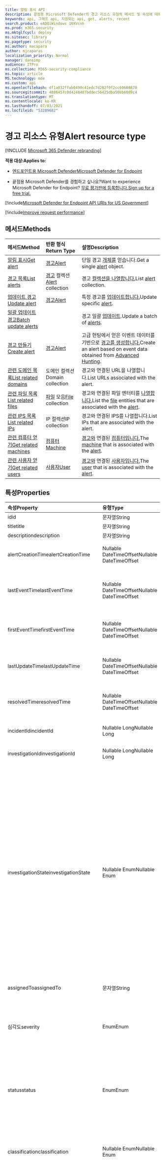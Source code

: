 ```yaml
---
title: 알림 표시 API
description: 끝점용 Microsoft Defender의 경고 리소스 유형의 메서드 및 속성에 대해 자세히 알아보습니다.
keywords: api, 그래프 api, 지원되는 api, get, alerts, recent
search.product: eADQiWindows 10XVcnh
ms.prod: m365-security
ms.mktglfcycl: deploy
ms.sitesec: library
ms.pagetype: security
ms.author: macapara
author: mjcaparas
localization_priority: Normal
manager: dansimp
audience: ITPro
ms.collection: M365-security-compliance
ms.topic: article
MS.technology: mde
ms.custom: api
ms.openlocfilehash: df1a032ffab0490c41edc7d282f0f2cc60608870
ms.sourcegitcommit: 4886457c0d4248407bddec56425dba50bb60d9c4
ms.translationtype: MT
ms.contentlocale: ko-KR
ms.lasthandoff: 07/03/2021
ms.locfileid: "53289682"
---
```

# <a name="alert-resource-type"></a><span data-ttu-id="5608f-104">경고 리소스 유형</span><span class="sxs-lookup"><span data-stu-id="5608f-104">Alert resource type</span></span>

[!INCLUDE [Microsoft 365 Defender rebranding](../../includes/microsoft-defender.md)]

<span data-ttu-id="5608f-105">**적용 대상:**</span><span class="sxs-lookup"><span data-stu-id="5608f-105">**Applies to:**</span></span>
- [<span data-ttu-id="5608f-106">엔드포인트용 Microsoft Defender</span><span class="sxs-lookup"><span data-stu-id="5608f-106">Microsoft Defender for Endpoint</span></span>](https://go.microsoft.com/fwlink/?linkid=2154037)

- <span data-ttu-id="5608f-107">끝점용 Microsoft Defender를 경험하고 싶나요?</span><span class="sxs-lookup"><span data-stu-id="5608f-107">Want to experience Microsoft Defender for Endpoint?</span></span> [<span data-ttu-id="5608f-108">무료 평가판에 등록합니다.</span><span class="sxs-lookup"><span data-stu-id="5608f-108">Sign up for a free trial.</span></span>](https://www.microsoft.com/microsoft-365/windows/microsoft-defender-atp?ocid=docs-wdatp-exposedapis-abovefoldlink) 

[!include[Microsoft Defender for Endpoint API URIs for US Government](../../includes/microsoft-defender-api-usgov.md)]

[!include[Improve request performance](../../includes/improve-request-performance.md)]


## <a name="methods"></a><span data-ttu-id="5608f-109">메서드</span><span class="sxs-lookup"><span data-stu-id="5608f-109">Methods</span></span>

<span data-ttu-id="5608f-110">메서드</span><span class="sxs-lookup"><span data-stu-id="5608f-110">Method</span></span> |<span data-ttu-id="5608f-111">반환 형식</span><span class="sxs-lookup"><span data-stu-id="5608f-111">Return Type</span></span> |<span data-ttu-id="5608f-112">설명</span><span class="sxs-lookup"><span data-stu-id="5608f-112">Description</span></span>
:---|:---|:---
[<span data-ttu-id="5608f-113">알림 표시</span><span class="sxs-lookup"><span data-stu-id="5608f-113">Get alert</span></span>](get-alert-info-by-id.md) | [<span data-ttu-id="5608f-114">경고</span><span class="sxs-lookup"><span data-stu-id="5608f-114">Alert</span></span>](alerts.md) | <span data-ttu-id="5608f-115">단일 경고 [개체를](alerts.md) 얻습니다.</span><span class="sxs-lookup"><span data-stu-id="5608f-115">Get a single [alert](alerts.md) object.</span></span>
[<span data-ttu-id="5608f-116">경고 목록</span><span class="sxs-lookup"><span data-stu-id="5608f-116">List alerts</span></span>](get-alerts.md) | <span data-ttu-id="5608f-117">[경고](alerts.md) 컬렉션</span><span class="sxs-lookup"><span data-stu-id="5608f-117">[Alert](alerts.md) collection</span></span> | <span data-ttu-id="5608f-118">경고 [컬렉션을 나열합니다.](alerts.md)</span><span class="sxs-lookup"><span data-stu-id="5608f-118">List [alert](alerts.md) collection.</span></span>
[<span data-ttu-id="5608f-119">업데이트 경고</span><span class="sxs-lookup"><span data-stu-id="5608f-119">Update alert</span></span>](update-alert.md) | [<span data-ttu-id="5608f-120">경고</span><span class="sxs-lookup"><span data-stu-id="5608f-120">Alert</span></span>](alerts.md) | <span data-ttu-id="5608f-121">특정 경고를 [업데이트합니다.](alerts.md)</span><span class="sxs-lookup"><span data-stu-id="5608f-121">Update specific [alert](alerts.md).</span></span>
[<span data-ttu-id="5608f-122">일괄 업데이트 경고</span><span class="sxs-lookup"><span data-stu-id="5608f-122">Batch update alerts</span></span>](batch-update-alerts.md) | | <span data-ttu-id="5608f-123">경고 일괄 [업데이트](alerts.md).</span><span class="sxs-lookup"><span data-stu-id="5608f-123">Update a batch of [alerts](alerts.md).</span></span>
[<span data-ttu-id="5608f-124">경고 만들기</span><span class="sxs-lookup"><span data-stu-id="5608f-124">Create alert</span></span>](create-alert-by-reference.md)|[<span data-ttu-id="5608f-125">경고</span><span class="sxs-lookup"><span data-stu-id="5608f-125">Alert</span></span>](alerts.md)|<span data-ttu-id="5608f-126">고급 헌팅에서 얻은 이벤트 데이터를 기반으로 [경고를 생성합니다.](run-advanced-query-api.md)</span><span class="sxs-lookup"><span data-stu-id="5608f-126">Create an alert based on event data obtained from [Advanced Hunting](run-advanced-query-api.md).</span></span>
[<span data-ttu-id="5608f-127">관련 도메인 목록</span><span class="sxs-lookup"><span data-stu-id="5608f-127">List related domains</span></span>](get-alert-related-domain-info.md)|<span data-ttu-id="5608f-128">도메인 컬렉션</span><span class="sxs-lookup"><span data-stu-id="5608f-128">Domain collection</span></span>| <span data-ttu-id="5608f-129">경고와 연결된 URL을 나열합니다.</span><span class="sxs-lookup"><span data-stu-id="5608f-129">List URLs associated with the alert.</span></span>
[<span data-ttu-id="5608f-130">관련 파일 목록</span><span class="sxs-lookup"><span data-stu-id="5608f-130">List related files</span></span>](get-alert-related-files-info.md) | <span data-ttu-id="5608f-131">[파일](files.md) 모음</span><span class="sxs-lookup"><span data-stu-id="5608f-131">[File](files.md) collection</span></span> |  <span data-ttu-id="5608f-132">경고와 [](files.md) 연결된 파일 엔터티를 [나열합니다.](alerts.md)</span><span class="sxs-lookup"><span data-stu-id="5608f-132">List the [file](files.md) entities that are associated with the [alert](alerts.md).</span></span>
[<span data-ttu-id="5608f-133">관련 IPS 목록</span><span class="sxs-lookup"><span data-stu-id="5608f-133">List related IPs</span></span>](get-alert-related-ip-info.md) | <span data-ttu-id="5608f-134">IP 컬렉션</span><span class="sxs-lookup"><span data-stu-id="5608f-134">IP collection</span></span> | <span data-ttu-id="5608f-135">경고와 연결된 IPS를 나열합니다.</span><span class="sxs-lookup"><span data-stu-id="5608f-135">List IPs that are associated with the alert.</span></span>
[<span data-ttu-id="5608f-136">관련 컴퓨터 얻기</span><span class="sxs-lookup"><span data-stu-id="5608f-136">Get related machines</span></span>](get-alert-related-machine-info.md) | [<span data-ttu-id="5608f-137">컴퓨터</span><span class="sxs-lookup"><span data-stu-id="5608f-137">Machine</span></span>](machine.md) | <span data-ttu-id="5608f-138">[경고와](machine.md) 연결된 [컴퓨터입니다.](alerts.md)</span><span class="sxs-lookup"><span data-stu-id="5608f-138">The [machine](machine.md) that is associated with the [alert](alerts.md).</span></span>
[<span data-ttu-id="5608f-139">관련 사용자 얻기</span><span class="sxs-lookup"><span data-stu-id="5608f-139">Get related users</span></span>](get-alert-related-user-info.md) | [<span data-ttu-id="5608f-140">사용자</span><span class="sxs-lookup"><span data-stu-id="5608f-140">User</span></span>](user.md) | <span data-ttu-id="5608f-141">[경고와](user.md) 연결된 [사용자입니다.](alerts.md)</span><span class="sxs-lookup"><span data-stu-id="5608f-141">The [user](user.md) that is associated with the [alert](alerts.md).</span></span>

## <a name="properties"></a><span data-ttu-id="5608f-142">특성</span><span class="sxs-lookup"><span data-stu-id="5608f-142">Properties</span></span>

<span data-ttu-id="5608f-143">속성</span><span class="sxs-lookup"><span data-stu-id="5608f-143">Property</span></span> |    <span data-ttu-id="5608f-144">유형</span><span class="sxs-lookup"><span data-stu-id="5608f-144">Type</span></span>    |    <span data-ttu-id="5608f-145">설명</span><span class="sxs-lookup"><span data-stu-id="5608f-145">Description</span></span>
:---|:---|:---
<span data-ttu-id="5608f-146">id</span><span class="sxs-lookup"><span data-stu-id="5608f-146">id</span></span> | <span data-ttu-id="5608f-147">문자열</span><span class="sxs-lookup"><span data-stu-id="5608f-147">String</span></span> | <span data-ttu-id="5608f-148">경고 ID입니다.</span><span class="sxs-lookup"><span data-stu-id="5608f-148">Alert ID.</span></span>
<span data-ttu-id="5608f-149">title</span><span class="sxs-lookup"><span data-stu-id="5608f-149">title</span></span> | <span data-ttu-id="5608f-150">문자열</span><span class="sxs-lookup"><span data-stu-id="5608f-150">String</span></span> | <span data-ttu-id="5608f-151">경고 제목.</span><span class="sxs-lookup"><span data-stu-id="5608f-151">Alert title.</span></span>
<span data-ttu-id="5608f-152">description</span><span class="sxs-lookup"><span data-stu-id="5608f-152">description</span></span> | <span data-ttu-id="5608f-153">문자열</span><span class="sxs-lookup"><span data-stu-id="5608f-153">String</span></span> | <span data-ttu-id="5608f-154">경고 설명.</span><span class="sxs-lookup"><span data-stu-id="5608f-154">Alert description.</span></span>
<span data-ttu-id="5608f-155">alertCreationTime</span><span class="sxs-lookup"><span data-stu-id="5608f-155">alertCreationTime</span></span> | <span data-ttu-id="5608f-156">Nullable DateTimeOffset</span><span class="sxs-lookup"><span data-stu-id="5608f-156">Nullable DateTimeOffset</span></span> | <span data-ttu-id="5608f-157">경고가 만들어진 날짜 및 시간(UTC)입니다.</span><span class="sxs-lookup"><span data-stu-id="5608f-157">The date and time (in UTC) the alert was created.</span></span>
<span data-ttu-id="5608f-158">lastEventTime</span><span class="sxs-lookup"><span data-stu-id="5608f-158">lastEventTime</span></span> | <span data-ttu-id="5608f-159">Nullable DateTimeOffset</span><span class="sxs-lookup"><span data-stu-id="5608f-159">Nullable DateTimeOffset</span></span> | <span data-ttu-id="5608f-160">동일한 장치에서 경고를 트리거한 이벤트의 마지막 발생입니다.</span><span class="sxs-lookup"><span data-stu-id="5608f-160">The last occurrence of the event that triggered the alert on the same device.</span></span>
<span data-ttu-id="5608f-161">firstEventTime</span><span class="sxs-lookup"><span data-stu-id="5608f-161">firstEventTime</span></span> | <span data-ttu-id="5608f-162">Nullable DateTimeOffset</span><span class="sxs-lookup"><span data-stu-id="5608f-162">Nullable DateTimeOffset</span></span> | <span data-ttu-id="5608f-163">해당 디바이스에서 경고를 트리거한 이벤트의 첫 번째 발생입니다.</span><span class="sxs-lookup"><span data-stu-id="5608f-163">The first occurrence of the event that triggered the alert on that device.</span></span>
<span data-ttu-id="5608f-164">lastUpdateTime</span><span class="sxs-lookup"><span data-stu-id="5608f-164">lastUpdateTime</span></span> | <span data-ttu-id="5608f-165">Nullable DateTimeOffset</span><span class="sxs-lookup"><span data-stu-id="5608f-165">Nullable DateTimeOffset</span></span> | <span data-ttu-id="5608f-166">경고가 마지막으로 업데이트된 날짜 및 시간(UTC)입니다.</span><span class="sxs-lookup"><span data-stu-id="5608f-166">The date and time (in UTC) the alert was last updated.</span></span>
<span data-ttu-id="5608f-167">resolvedTime</span><span class="sxs-lookup"><span data-stu-id="5608f-167">resolvedTime</span></span> | <span data-ttu-id="5608f-168">Nullable DateTimeOffset</span><span class="sxs-lookup"><span data-stu-id="5608f-168">Nullable DateTimeOffset</span></span> | <span data-ttu-id="5608f-169">경고 상태가 '해결'으로 변경된 날짜 및 시간입니다.</span><span class="sxs-lookup"><span data-stu-id="5608f-169">The date and time in which the status of the alert was changed to 'Resolved'.</span></span>
<span data-ttu-id="5608f-170">incidentId</span><span class="sxs-lookup"><span data-stu-id="5608f-170">incidentId</span></span> | <span data-ttu-id="5608f-171">Nullable Long</span><span class="sxs-lookup"><span data-stu-id="5608f-171">Nullable Long</span></span> | <span data-ttu-id="5608f-172">경고의 [인시던트](view-incidents-queue.md) ID입니다.</span><span class="sxs-lookup"><span data-stu-id="5608f-172">The [Incident](view-incidents-queue.md) ID of the Alert.</span></span>
<span data-ttu-id="5608f-173">investigationId</span><span class="sxs-lookup"><span data-stu-id="5608f-173">investigationId</span></span> | <span data-ttu-id="5608f-174">Nullable Long</span><span class="sxs-lookup"><span data-stu-id="5608f-174">Nullable Long</span></span> | <span data-ttu-id="5608f-175">[경고와](automated-investigations.md) 관련된 조사 ID입니다.</span><span class="sxs-lookup"><span data-stu-id="5608f-175">The [Investigation](automated-investigations.md) ID related to the Alert.</span></span>
<span data-ttu-id="5608f-176">investigationState</span><span class="sxs-lookup"><span data-stu-id="5608f-176">investigationState</span></span> | <span data-ttu-id="5608f-177">Nullable Enum</span><span class="sxs-lookup"><span data-stu-id="5608f-177">Nullable Enum</span></span> | <span data-ttu-id="5608f-178">조사의 현재 [상태입니다.](automated-investigations.md)</span><span class="sxs-lookup"><span data-stu-id="5608f-178">The current state of the [Investigation](automated-investigations.md).</span></span> <span data-ttu-id="5608f-179">가능한 값은 '알 수 없음', 'Terminated', 'SuccessfullyRemediated', 'Benign', 'Failed', 'PartiallyRemediated', 'Running', 'PendingApproval', 'PendingResource', 'PartiallyInvestigated', 'TerminatedByUser', 'TerminatedBySystem', 'Queued', 'InnerFailure', 'PreexistingAlert', 'UnsupportedOs', 'UnsupportedAlertType', 'SuppressedAlert'.</span><span class="sxs-lookup"><span data-stu-id="5608f-179">Possible values are: 'Unknown', 'Terminated', 'SuccessfullyRemediated', 'Benign', 'Failed', 'PartiallyRemediated', 'Running', 'PendingApproval', 'PendingResource', 'PartiallyInvestigated', 'TerminatedByUser', 'TerminatedBySystem', 'Queued', 'InnerFailure', 'PreexistingAlert', 'UnsupportedOs', 'UnsupportedAlertType', 'SuppressedAlert'.</span></span>
<span data-ttu-id="5608f-180">assignedTo</span><span class="sxs-lookup"><span data-stu-id="5608f-180">assignedTo</span></span> | <span data-ttu-id="5608f-181">문자열</span><span class="sxs-lookup"><span data-stu-id="5608f-181">String</span></span> | <span data-ttu-id="5608f-182">경고의 소유자입니다.</span><span class="sxs-lookup"><span data-stu-id="5608f-182">Owner of the alert.</span></span>
<span data-ttu-id="5608f-183">심각도</span><span class="sxs-lookup"><span data-stu-id="5608f-183">severity</span></span> | <span data-ttu-id="5608f-184">Enum</span><span class="sxs-lookup"><span data-stu-id="5608f-184">Enum</span></span> | <span data-ttu-id="5608f-185">경고의 심각도입니다.</span><span class="sxs-lookup"><span data-stu-id="5608f-185">Severity of the alert.</span></span> <span data-ttu-id="5608f-186">가능한 값은 'UnSpecified', 'Informational', 'Low', 'Medium' 및 'High'입니다.</span><span class="sxs-lookup"><span data-stu-id="5608f-186">Possible values are: 'UnSpecified', 'Informational', 'Low', 'Medium' and 'High'.</span></span>
<span data-ttu-id="5608f-187">status</span><span class="sxs-lookup"><span data-stu-id="5608f-187">status</span></span> | <span data-ttu-id="5608f-188">Enum</span><span class="sxs-lookup"><span data-stu-id="5608f-188">Enum</span></span> | <span data-ttu-id="5608f-189">경고의 현재 상태를 지정합니다.</span><span class="sxs-lookup"><span data-stu-id="5608f-189">Specifies the current status of the alert.</span></span> <span data-ttu-id="5608f-190">가능한 값은 '알 수 없음', '신규', 'InProgress' 및 'Resolved'입니다.</span><span class="sxs-lookup"><span data-stu-id="5608f-190">Possible values are: 'Unknown', 'New', 'InProgress' and 'Resolved'.</span></span>
<span data-ttu-id="5608f-191">classification</span><span class="sxs-lookup"><span data-stu-id="5608f-191">classification</span></span> | <span data-ttu-id="5608f-192">Nullable Enum</span><span class="sxs-lookup"><span data-stu-id="5608f-192">Nullable Enum</span></span> | <span data-ttu-id="5608f-193">경고 사양입니다.</span><span class="sxs-lookup"><span data-stu-id="5608f-193">Specification of the alert.</span></span> <span data-ttu-id="5608f-194">가능한 값은 '알 수 없음', 'FalsePositive', 'TruePositive'입니다.</span><span class="sxs-lookup"><span data-stu-id="5608f-194">Possible values are: 'Unknown', 'FalsePositive', 'TruePositive'.</span></span>
<span data-ttu-id="5608f-195">determination</span><span class="sxs-lookup"><span data-stu-id="5608f-195">determination</span></span> | <span data-ttu-id="5608f-196">Nullable Enum</span><span class="sxs-lookup"><span data-stu-id="5608f-196">Nullable Enum</span></span> | <span data-ttu-id="5608f-197">경고 결정</span><span class="sxs-lookup"><span data-stu-id="5608f-197">Specifies the determination of the alert.</span></span> <span data-ttu-id="5608f-198">가능한 값은 'NotAvailable', 'Apt', 'Malware', 'SecurityPersonnel', 'SecurityTesting', 'UnwantedSoftware', 'Other'입니다.</span><span class="sxs-lookup"><span data-stu-id="5608f-198">Possible values are: 'NotAvailable', 'Apt', 'Malware', 'SecurityPersonnel', 'SecurityTesting', 'UnwantedSoftware', 'Other'.</span></span>
<span data-ttu-id="5608f-199">category</span><span class="sxs-lookup"><span data-stu-id="5608f-199">category</span></span>| <span data-ttu-id="5608f-200">문자열</span><span class="sxs-lookup"><span data-stu-id="5608f-200">String</span></span> | <span data-ttu-id="5608f-201">경고 범주입니다.</span><span class="sxs-lookup"><span data-stu-id="5608f-201">Category of the alert.</span></span>
<span data-ttu-id="5608f-202">detectionSource</span><span class="sxs-lookup"><span data-stu-id="5608f-202">detectionSource</span></span> | <span data-ttu-id="5608f-203">문자열</span><span class="sxs-lookup"><span data-stu-id="5608f-203">String</span></span> | <span data-ttu-id="5608f-204">검색 원본.</span><span class="sxs-lookup"><span data-stu-id="5608f-204">Detection source.</span></span>
<span data-ttu-id="5608f-205">threatFamilyName</span><span class="sxs-lookup"><span data-stu-id="5608f-205">threatFamilyName</span></span> | <span data-ttu-id="5608f-206">문자열</span><span class="sxs-lookup"><span data-stu-id="5608f-206">String</span></span> | <span data-ttu-id="5608f-207">위협 패밀리.</span><span class="sxs-lookup"><span data-stu-id="5608f-207">Threat family.</span></span>
<span data-ttu-id="5608f-208">threatName</span><span class="sxs-lookup"><span data-stu-id="5608f-208">threatName</span></span> | <span data-ttu-id="5608f-209">문자열</span><span class="sxs-lookup"><span data-stu-id="5608f-209">String</span></span> | <span data-ttu-id="5608f-210">위협 이름입니다.</span><span class="sxs-lookup"><span data-stu-id="5608f-210">Threat name.</span></span>
<span data-ttu-id="5608f-211">machineId</span><span class="sxs-lookup"><span data-stu-id="5608f-211">machineId</span></span> | <span data-ttu-id="5608f-212">문자열</span><span class="sxs-lookup"><span data-stu-id="5608f-212">String</span></span> | <span data-ttu-id="5608f-213">경고와 [연결된](machine.md) 컴퓨터 엔터티의 ID입니다.</span><span class="sxs-lookup"><span data-stu-id="5608f-213">ID of a [machine](machine.md) entity that is associated with the alert.</span></span>
<span data-ttu-id="5608f-214">computerDnsName</span><span class="sxs-lookup"><span data-stu-id="5608f-214">computerDnsName</span></span> | <span data-ttu-id="5608f-215">문자열</span><span class="sxs-lookup"><span data-stu-id="5608f-215">String</span></span> | <span data-ttu-id="5608f-216">[컴퓨터의](machine.md) 정식 이름입니다.</span><span class="sxs-lookup"><span data-stu-id="5608f-216">[machine](machine.md) fully qualified name.</span></span>
<span data-ttu-id="5608f-217">aadTenantId</span><span class="sxs-lookup"><span data-stu-id="5608f-217">aadTenantId</span></span> | <span data-ttu-id="5608f-218">문자열</span><span class="sxs-lookup"><span data-stu-id="5608f-218">String</span></span> | <span data-ttu-id="5608f-219">Azure Active Directory ID입니다.</span><span class="sxs-lookup"><span data-stu-id="5608f-219">The Azure Active Directory ID.</span></span>
<span data-ttu-id="5608f-220">detectorId</span><span class="sxs-lookup"><span data-stu-id="5608f-220">detectorId</span></span> | <span data-ttu-id="5608f-221">문자열</span><span class="sxs-lookup"><span data-stu-id="5608f-221">String</span></span> | <span data-ttu-id="5608f-222">경고를 트리거한 감지기 ID입니다.</span><span class="sxs-lookup"><span data-stu-id="5608f-222">The ID of the detector that triggered the alert.</span></span>
<span data-ttu-id="5608f-223">설명</span><span class="sxs-lookup"><span data-stu-id="5608f-223">comments</span></span> | <span data-ttu-id="5608f-224">경고 설명 목록</span><span class="sxs-lookup"><span data-stu-id="5608f-224">List of Alert comments</span></span> | <span data-ttu-id="5608f-225">Alert Comment 개체에는 주석 문자열, createdBy 문자열 및 createTime 날짜 시간이 포함되어 있습니다.</span><span class="sxs-lookup"><span data-stu-id="5608f-225">Alert Comment object contains: comment string, createdBy string and createTime date time.</span></span>
<span data-ttu-id="5608f-226">증거</span><span class="sxs-lookup"><span data-stu-id="5608f-226">Evidence</span></span> | <span data-ttu-id="5608f-227">경고 증거 목록</span><span class="sxs-lookup"><span data-stu-id="5608f-227">List of Alert evidence</span></span> | <span data-ttu-id="5608f-228">경고와 관련된 증거입니다.</span><span class="sxs-lookup"><span data-stu-id="5608f-228">Evidence related to the alert.</span></span> <span data-ttu-id="5608f-229">아래 예제를 참조하세요.</span><span class="sxs-lookup"><span data-stu-id="5608f-229">See example below.</span></span>

### <a name="response-example-for-getting-single-alert"></a><span data-ttu-id="5608f-230">단일 경고를 표시하는 응답 예:</span><span class="sxs-lookup"><span data-stu-id="5608f-230">Response example for getting single alert:</span></span>

```http
GET https://api.securitycenter.microsoft.com/api/alerts/da637472900382838869_1364969609
```

```json
{
    "id": "da637472900382838869_1364969609",
    "incidentId": 1126093,
    "investigationId": null,
    "assignedTo": null,
    "severity": "Low",
    "status": "New",
    "classification": null,
    "determination": null,
    "investigationState": "Queued",
    "detectionSource": "WindowsDefenderAtp",
    "detectorId": "17e10bbc-3a68-474a-8aad-faef14d43952",
    "category": "Execution",
    "threatFamilyName": null,
    "title": "Low-reputation arbitrary code executed by signed executable",
    "description": "Binaries signed by Microsoft can be used to run low-reputation arbitrary code. This technique hides the execution of malicious code within a trusted process. As a result, the trusted process might exhibit suspicious behaviors, such as opening a listening port or connecting to a command-and-control (C&C) server.",
    "alertCreationTime": "2021-01-26T20:33:57.7220239Z",
    "firstEventTime": "2021-01-26T20:31:32.9562661Z",
    "lastEventTime": "2021-01-26T20:31:33.0577322Z",
    "lastUpdateTime": "2021-01-26T20:33:59.2Z",
    "resolvedTime": null,
    "machineId": "111e6dd8c833c8a052ea231ec1b19adaf497b625",
    "computerDnsName": "temp123.middleeast.corp.microsoft.com",
    "rbacGroupName": "A",
    "aadTenantId": "a839b112-1253-6432-9bf6-94542403f21c",
    "threatName": null,
    "mitreTechniques": [
        "T1064",
        "T1085",
        "T1220"
    ],
    "relatedUser": {
        "userName": "temp123",
        "domainName": "MIDDLEEAST"
    },
    "comments": [
        {
            "comment": "test comment for docs",
            "createdBy": "secop123@contoso.com",
            "createdTime": "2021-01-26T01:00:37.8404534Z"
        }
    ],
    "evidence": [
        {
            "entityType": "User",
            "evidenceCreationTime": "2021-01-26T20:33:58.42Z",
            "sha1": null,
            "sha256": null,
            "fileName": null,
            "filePath": null,
            "processId": null,
            "processCommandLine": null,
            "processCreationTime": null,
            "parentProcessId": null,
            "parentProcessCreationTime": null,
            "parentProcessFileName": null,
            "parentProcessFilePath": null,
            "ipAddress": null,
            "url": null,
            "registryKey": null,
            "registryHive": null,
            "registryValueType": null,
            "registryValue": null,
            "accountName": "eranb",
            "domainName": "MIDDLEEAST",
            "userSid": "S-1-5-21-11111607-1111760036-109187956-75141",
            "aadUserId": "11118379-2a59-1111-ac3c-a51eb4a3c627",
            "userPrincipalName": "temp123@microsoft.com",
            "detectionStatus": null
        },
        {
            "entityType": "Process",
            "evidenceCreationTime": "2021-01-26T20:33:58.6133333Z",
            "sha1": "ff836cfb1af40252bd2a2ea843032e99a5b262ed",
            "sha256": "a4752c71d81afd3d5865d24ddb11a6b0c615062fcc448d24050c2172d2cbccd6",
            "fileName": "rundll32.exe",
            "filePath": "C:\\Windows\\SysWOW64",
            "processId": 3276,
            "processCommandLine": "rundll32.exe  c:\\temp\\suspicious.dll,RepeatAfterMe",
            "processCreationTime": "2021-01-26T20:31:32.9581596Z",
            "parentProcessId": 8420,
            "parentProcessCreationTime": "2021-01-26T20:31:32.9004163Z",
            "parentProcessFileName": "rundll32.exe",
            "parentProcessFilePath": "C:\\Windows\\System32",
            "ipAddress": null,
            "url": null,
            "registryKey": null,
            "registryHive": null,
            "registryValueType": null,
            "registryValue": null,
            "accountName": null,
            "domainName": null,
            "userSid": null,
            "aadUserId": null,
            "userPrincipalName": null,
            "detectionStatus": "Detected"
        },
        {
            "entityType": "File",
            "evidenceCreationTime": "2021-01-26T20:33:58.42Z",
            "sha1": "8563f95b2f8a284fc99da44500cd51a77c1ff36c",
            "sha256": "dc0ade0c95d6db98882bc8fa6707e64353cd6f7767ff48d6a81a6c2aef21c608",
            "fileName": "suspicious.dll",
            "filePath": "c:\\temp",
            "processId": null,
            "processCommandLine": null,
            "processCreationTime": null,
            "parentProcessId": null,
            "parentProcessCreationTime": null,
            "parentProcessFileName": null,
            "parentProcessFilePath": null,
            "ipAddress": null,
            "url": null,
            "registryKey": null,
            "registryHive": null,
            "registryValueType": null,
            "registryValue": null,
            "accountName": null,
            "domainName": null,
            "userSid": null,
            "aadUserId": null,
            "userPrincipalName": null,
            "detectionStatus": "Detected"
        }
    ]
}
```
